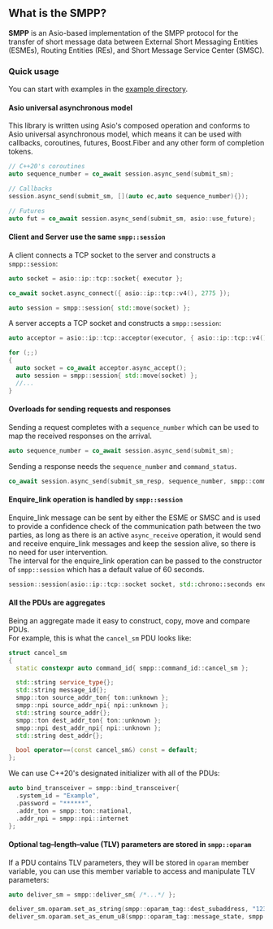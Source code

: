 ## What is the SMPP?

**SMPP** is an Asio-based implementation of the SMPP protocol for the transfer of short message data between External Short Messaging Entities (ESMEs), Routing Entities (REs), and Short Message Service Center (SMSC).

### Quick usage

You can start with examples in the [example directory](example).

#### Asio universal asynchronous model
This library is written using Asio's composed operation and conforms to Asio universal asynchronous model, 
which means it can be used with callbacks, coroutines, futures, Boost.Fiber and any other form of completion tokens.
```C++
// C++20's coroutines
auto sequence_number = co_await session.async_send(submit_sm);

// Callbacks
session.async_send(submit_sm, [](auto ec,auto sequence_number){});

// Futures
auto fut = co_await session.async_send(submit_sm, asio::use_future);
```

#### Client and Server use the same `smpp::session`
A client connects a TCP socket to the server and constructs a `smpp::session`:
```C++
auto socket = asio::ip::tcp::socket{ executor };

co_await socket.async_connect({ asio::ip::tcp::v4(), 2775 });

auto session = smpp::session{ std::move(socket) };
```

A server accepts a TCP socket and constructs a `smpp::session`:
```C++
auto acceptor = asio::ip::tcp::acceptor(executor, { asio::ip::tcp::v4(), 2775 });

for (;;)
{
  auto socket = co_await acceptor.async_accept();
  auto session = smpp::session{ std::move(socket) };
  //...
}
```

#### Overloads for sending requests and responses
Sending a request completes with a `sequence_number` which can be used to map the received responses on the arrival.
```C++
auto sequence_number = co_await session.async_send(submit_sm);
```

Sending a response needs the `sequence_number` and `command_status`.
```C++
co_await session.async_send(submit_sm_resp, sequence_number, smpp::command_status::rok);
```

#### Enquire_link operation is handled by `smpp::session`
Enquire_link message can be sent by either the ESME or SMSC and is used to provide a confidence check of the communication path between the two parties, as long as there is an active `async_receive` operation, it would send and receive enquire_link messages and keep the session alive, so there is no need for user intervention.   
The interval for the enquire_link operation can be passed to the constructor of `smpp::session` which has a default value of 60 seconds.
```C++
session::session(asio::ip::tcp::socket socket, std::chrono::seconds enquire_link_interval)
```

#### All the PDUs are aggregates
Being an aggregate made it easy to construct, copy, move and compare PDUs.  
For example, this is what the `cancel_sm` PDU looks like:
```C++
struct cancel_sm
{
  static constexpr auto command_id{ smpp::command_id::cancel_sm };

  std::string service_type{};
  std::string message_id{};
  smpp::ton source_addr_ton{ ton::unknown };
  smpp::npi source_addr_npi{ npi::unknown };
  std::string source_addr{};
  smpp::ton dest_addr_ton{ ton::unknown };
  smpp::npi dest_addr_npi{ npi::unknown };
  std::string dest_addr{};

  bool operator==(const cancel_sm&) const = default;
};
```

We can use C++20's designated initializer with all of the PDUs:
```C++
auto bind_transceiver = smpp::bind_transceiver{
  .system_id = "Example",
  .password = "******",
  .addr_ton = smpp::ton::national,
  .addr_npi = smpp::npi::internet
};
```

#### Optional tag–length–value (TLV) parameters are stored in `smpp::oparam`
If a PDU contains TLV parameters, they will be stored in `oparam` member variable, you can use this member variable to access and manipulate TLV parameters:
```C++
auto deliver_sm = smpp::deliver_sm{ /*...*/ };

deliver_sm.oparam.set_as_string(smpp::oparam_tag::dest_subaddress, "123456789");
deliver_sm.oparam.set_as_enum_u8(smpp::oparam_tag::message_state, smpp::message_state::expired);
```
